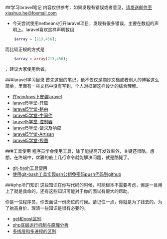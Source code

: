 ##学习laravel笔记
内容仅供参考，如果发现有错误或者意见，请发送邮件至xiashuo.he@foxmail.com

- 今天尝试使用netbeans打开laravel项目，发现有很多错误，主要在数组的声明上。laravel喜欢这样声明数组
```php
	$array = [213,456];
```
而比较正规的方式是
```php
	$array = array(213,456);
```
，建议大家使用后者。

###laravel学习目录
首先这里的笔记，绝不仅仅是摘抄文档或者别人的博客这么简单，里面有一些文档中没有写到，个人对框架这样设计的综合理解。

- [在windows下安装laravel](./%E5%9C%A8windows%E4%B8%8B%E5%AE%89%E8%A3%85laravel.md)
- [laravel5学堂-开篇](./laravel5%E5%AD%A6%E5%A0%82-%E5%BC%80%E7%AF%87.md)
- [laravel5学堂-路由](./laravel5%E5%AD%A6%E5%A0%82-%E8%B7%AF%E7%94%B1.md)
- [laravel5学堂-中间件](./laravel5%E5%AD%A6%E5%A0%82-%E4%B8%AD%E9%97%B4%E4%BB%B6.md)
- [laravel5学堂-控制器](./laravel5%E5%AD%A6%E5%A0%82-%E6%8E%A7%E5%88%B6%E5%99%A8.md)
- [laravel5学堂-请求及响应](./laravel5%E5%AD%A6%E5%A0%82-%E8%AF%B7%E6%B1%82%E5%8F%8A%E5%93%8D%E5%BA%94.md)
- [laravel5学堂-Artisan](./laravel5%E5%AD%A6%E5%A0%82-Artisan.md)
- [laravel5学堂-视图](./laravel5%E5%AD%A6%E5%A0%82-%E8%A7%86%E5%9B%BE.md)

###工具使用
程序员学会使用工具，除了能提高开发效率外，关键还很酷。想想，在终端中，优雅的敲上几行命令就能解决问题，就是酷毙了。

- [git-bash工具使用](./toolnote/git-bash%E5%B7%A5%E5%85%B7%E4%BD%BF%E7%94%A8.md)
- [使用git-bash工具实现ssh公钥免密码push代码到github](./toolnote/%E4%BD%BF%E7%94%A8git-bash%E5%B7%A5%E5%85%B7%E5%AE%9E%E7%8E%B0ssh%E5%85%AC%E9%92%A5%E5%85%8D%E5%AF%86%E7%A0%81push%E4%BB%A3%E7%A0%81%E5%88%B0github.md)

###php冷门知识
这些知识在你写代码的时候，可能根本不需要考虑，但是一旦用上了就是救命的，还有这些知识可能对于你的面试有很大的帮助。

你是一位程序员，你去面试一份岗位的时候。请记住一点，你就是为了钱去的。为了抬高身价，理清一些知识是很有必要的。

- [get和post区别](./phpnote/get%E5%92%8Cpost%E5%8C%BA%E5%88%AB.md)
- [php底层运行机制与原理分析](./phpnote/php%E5%BA%95%E5%B1%82%E8%BF%90%E8%A1%8C%E6%9C%BA%E5%88%B6%E4%B8%8E%E5%8E%9F%E7%90%86%E5%88%86%E6%9E%90.md)
- [多线层和多进程的区别](./phpnote/%E5%A4%9A%E7%BA%BF%E5%B1%82%E5%92%8C%E5%A4%9A%E8%BF%9B%E7%A8%8B%E7%9A%84%E5%8C%BA%E5%88%AB.md)
